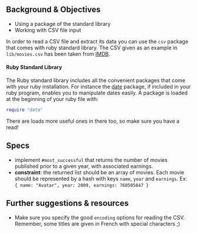 ## Background & Objectives

- Using a package of the standard library
- Working with CSV file input

In order to read a CSV file and extract its data you can use the `csv` package that comes with ruby standard library.
The CSV given as an example in `lib/movies.csv` has been taken from [IMDB](http://www.imdb.com/boxoffice/alltimegross).

#### Ruby Standard Library

The Ruby standard library includes all the convenient packages that come with your ruby installation. For instance the [date](http://www.ruby-doc.org/stdlib-2.2.0/libdoc/date/rdoc/Date.html) package, if included in your ruby program, enables you to manipulate dates easily. A package is loaded at the beginning of your ruby file with:

```ruby
require "date"
```

There are loads more useful ones in there too, so make sure you have a read!


## Specs

- implement `#most_successful` that returns the number of movies published prior to a given year, with associated earnings.
- **constraint**: the returned list should be an array of movies. Each movie should be represented by a hash with keys `name`, `year` and `earnings`. Ex: `{ name: "Avatar", year: 2009, earnings: 760505847 }`

## Further suggestions & resources

- Make sure you specify the good `encoding` options for reading the CSV.
Remember, some titles are given in French with special characters ;)
